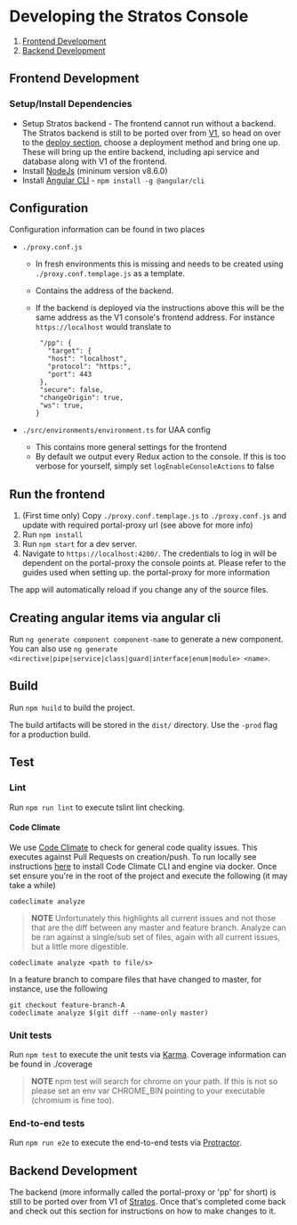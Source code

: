 
# Developing the Stratos Console

1. [Frontend Development](#frontend-development)
1. [Backend Development](#backend-development)

## Frontend Development

### Setup/Install Dependencies

* Setup Stratos backend - The frontend cannot run without a backend. The Stratos backend is still to be ported over from
  [V1](https://github.com/SUSE/stratos-ui), so head on over to the
  [deploy section](https://github.com/SUSE/stratos-ui/blob/master/deploy/README.md), choose a deployment method and bring one up. These will
  bring up the entire backend, including api service and database along with V1 of the frontend.
* Install [NodeJs](https://nodejs.org) (mininum version v8.6.0)
* Install [Angular CLI](https://cli.angular.io/) - `npm install -g @angular/cli`

## Configuration

Configuration information can be found in two places

* `./proxy.conf.js`
  * In fresh environments this is missing and needs to be created using `./proxy.conf.templage.js` as a template.
  * Contains the address of the backend.
  * If the backend is deployed via the instructions above this will be the same address as the V1 console's frontend address. For instance
  `https://localhost` would translate to

     ```const PROXY_CONFIG = {
      "/pp": {
        "target": {
        "host": "localhost",
        "protocol": "https:",
        "port": 443
      },
      "secure": false,
      "changeOrigin": true,
      "ws": true,
    }
    ```

* `./src/environments/environment.ts` for UAA config
  * This contains more general settings for the frontend
  * By default we output every Redux action to the console. If this is too verbose for yourself, simply set `logEnableConsoleActions` to false

## Run the frontend

1. (First time only) Copy `./proxy.conf.templage.js` to `./proxy.conf.js` and update with required portal-proxy url (see above for more info)
1. Run `npm install`
1. Run `npm start` for a dev server.
1. Navigate to `https://localhost:4200/`. The credentials to log in will be dependent on the portal-proxy the console points at. Please refer
   to the guides used when setting up. the portal-proxy for more information

The app will automatically reload if you change any of the source files.

## Creating angular items via angular cli

Run `ng generate component component-name` to generate a new component. You can also use `ng generate <directive|pipe|service|class|guard|interface|enum|module> <name>`.

## Build

Run `npm huild` to build the project.

The build artifacts will be stored in the `dist/` directory. Use the `-prod` flag for a production build.

## Test

### Lint

Run `npm run lint` to execute tslint lint checking.

#### Code Climate

We use [Code Climate](https://codeclimate.com/github/SUSE/stratos) to check for general code quality issues. This executes against Pull
Requests on creation/push. To run locally see instructions [here](https://github.com/codeclimate/codeclimate) to install Code Climate CLI
and engine via docker. Once set ensure you're in the root of the project and execute the following (it may take a while)

```
codeclimate analyze
```

> **NOTE** Unfortunately this highlights all current issues and not those that are the diff between any master and feature branch. Analyze
can be ran against a single/sub set of files, again with all current issues, but a little more digestible.

```
codeclimate analyze <path to file/s>
```

In a feature branch to compare files that have changed to master, for instance, use the following

```
git checkout feature-branch-A
codeclimate analyze $(git diff --name-only master)
```

### Unit tests

Run `npm test` to execute the unit tests via [Karma](https://karma-runner.github.io). Coverage information can be found in ./coverage

> **NOTE** npm test will search for chrome on your path. If this is not so please set an env var CHROME_BIN pointing to your executable
(chromium is fine too).

### End-to-end tests

Run `npm run e2e` to execute the end-to-end tests via [Protractor](http://www.protractortest.org/).

## Backend Development

The backend (more informally called the portal-proxy or 'pp' for short) is still to be ported over from V1 of
[Stratos](https://github.com/SUSE/stratos-ui). Once that's completed come back and check out this section for instructions on how to
make changes to it.

